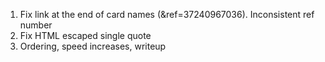 1. Fix link at the end of card names (&amp;ref=37240967036).  Inconsistent ref number
2. Fix HTML escaped single quote
3. Ordering, speed increases, writeup
